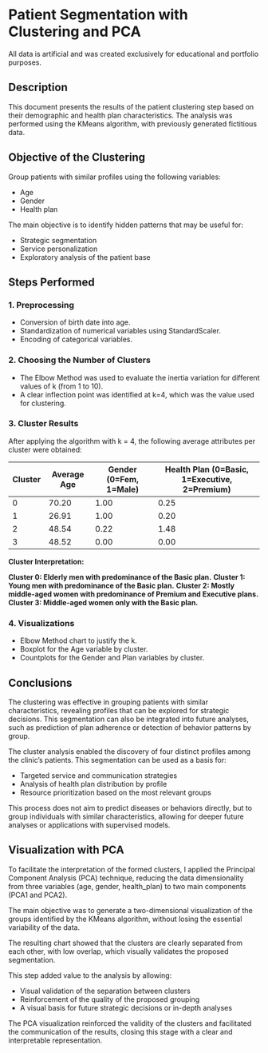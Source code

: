 # Patient Segmentation with Clustering and PCA
All data is artificial and was created exclusively for educational and portfolio purposes.

## Description
This document presents the results of the patient clustering step based on their demographic and health plan characteristics. The analysis was performed using the KMeans algorithm, with previously generated fictitious data.

## Objective of the Clustering
Group patients with similar profiles using the following variables:

- Age
- Gender
- Health plan

The main objective is to identify hidden patterns that may be useful for:

- Strategic segmentation
- Service personalization
- Exploratory analysis of the patient base

## Steps Performed

### 1. Preprocessing
- Conversion of birth date into age.
- Standardization of numerical variables using StandardScaler.
- Encoding of categorical variables.

### 2. Choosing the Number of Clusters
- The Elbow Method was used to evaluate the inertia variation for different values of k (from 1 to 10).
- A clear inflection point was identified at k=4, which was the value used for clustering.

### 3. Cluster Results
After applying the algorithm with k = 4, the following average attributes per cluster were obtained:

| Cluster | Average Age | Gender (0=Fem, 1=Male) | Health Plan (0=Basic, 1=Executive, 2=Premium) |
|---------|-------------|---------------|--------------|
| 0       | 70.20       | 1.00          | 0.25         |
| 1       | 26.91       | 1.00          | 0.20         |
| 2       | 48.54       | 0.22          | 1.48         |
| 3       | 48.52       | 0.00          | 0.00         |

**Cluster Interpretation:**

**Cluster 0: Elderly men with predominance of the Basic plan.**
**Cluster 1: Young men with predominance of the Basic plan.**
**Cluster 2: Mostly middle-aged women with predominance of Premium and Executive plans.**
**Cluster 3: Middle-aged women only with the Basic plan.**

### 4. Visualizations
- Elbow Method chart to justify the k.
- Boxplot for the Age variable by cluster.
- Countplots for the Gender and Plan variables by cluster.

## Conclusions
The clustering was effective in grouping patients with similar characteristics, revealing profiles that can be explored for strategic decisions. This segmentation can also be integrated into future analyses, such as prediction of plan adherence or detection of behavior patterns by group.

The cluster analysis enabled the discovery of four distinct profiles among the clinic’s patients. This segmentation can be used as a basis for:

- Targeted service and communication strategies
- Analysis of health plan distribution by profile
- Resource prioritization based on the most relevant groups

This process does not aim to predict diseases or behaviors directly, but to group individuals with similar characteristics, allowing for deeper future analyses or applications with supervised models.

## Visualization with PCA
To facilitate the interpretation of the formed clusters, I applied the Principal Component Analysis (PCA) technique, reducing the data dimensionality from three variables (age, gender, health_plan) to two main components (PCA1 and PCA2).

The main objective was to generate a two-dimensional visualization of the groups identified by the KMeans algorithm, without losing the essential variability of the data.

The resulting chart showed that the clusters are clearly separated from each other, with low overlap, which visually validates the proposed segmentation.

This step added value to the analysis by allowing:

- Visual validation of the separation between clusters
- Reinforcement of the quality of the proposed grouping
- A visual basis for future strategic decisions or in-depth analyses

The PCA visualization reinforced the validity of the clusters and facilitated the communication of the results, closing this stage with a clear and interpretable representation.